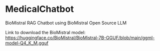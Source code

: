 # MedicalChatbot
BioMistral RAG Chatbot using BioMistral Open Source LLM

Link to download the BioMistral model: https://huggingface.co/BioMistral/BioMistral-7B-GGUF/blob/main/ggml-model-Q4_K_M.gguf
